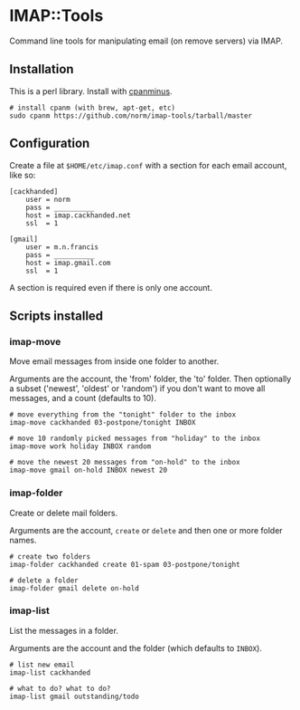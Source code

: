 IMAP::Tools
===========

Command line tools for manipulating email (on remove servers) via IMAP.


Installation
------------

This is a perl library. Install with 
[cpanminus](http://search.cpan.org/~miyagawa/App-cpanminus/lib/App/cpanminus.pm).

    # install cpanm (with brew, apt-get, etc)
    sudo cpanm https://github.com/norm/imap-tools/tarball/master


Configuration
-------------

Create a file at `$HOME/etc/imap.conf` with a section for each email account,
like so:

    [cackhanded]
        user = norm
        pass = __________
        host = imap.cackhanded.net
        ssl  = 1

    [gmail]
        user = m.n.francis
        pass = __________
        host = imap.gmail.com
        ssl  = 1

A section is required even if there is only one account.


Scripts installed
-----------------

### imap-move

Move email messages from inside one folder to another.

Arguments are the account, the 'from' folder, the 'to' folder. Then optionally
a subset ('newest', 'oldest' or 'random') if you don't want to move all
messages, and a count (defaults to 10).

    # move everything from the "tonight" folder to the inbox
    imap-move cackhanded 03-postpone/tonight INBOX

    # move 10 randomly picked messages from "holiday" to the inbox
    imap-move work holiday INBOX random

    # move the newest 20 messages from "on-hold" to the inbox
    imap-move gmail on-hold INBOX newest 20

### imap-folder

Create or delete mail folders.

Arguments are the account, `create` or `delete` and then one or more folder
names.

    # create two folders
    imap-folder cackhanded create 01-spam 03-postpone/tonight

    # delete a folder
    imap-folder gmail delete on-hold

### imap-list

List the messages in a folder.

Arguments are the account and the folder (which defaults to `INBOX`).

    # list new email
    imap-list cackhanded

    # what to do? what to do?
    imap-list gmail outstanding/todo
